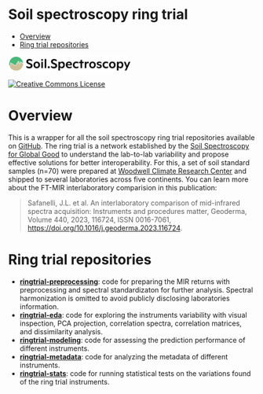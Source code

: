 Soil spectroscopy ring trial
================

- <a href="#overview" id="toc-overview">Overview</a>
- <a href="#ring-trial-repositories" id="toc-ring-trial-repositories">Ring
  trial repositories</a>

[<img src="img/soilspec4gg-logo_fc.png" alt="SoilSpec4GG logo" width="250"/>](https://soilspectroscopy.org/)

[<img alt="Creative Commons License" style="border-width:0" src="https://i.creativecommons.org/l/by/4.0/88x31.png" />](http://creativecommons.org/licenses/by/4.0/)

# Overview

This is a wrapper for all the soil spectroscopy ring trial repositories
available on [GitHub](https://github.com/soilspectroscopy). The ring
trial is a network established by the [Soil Spectroscopy for Global
Good](https://soilspectroscopy.org/) to understand the lab-to-lab
variability and propose effective solutions for better interoperability.
For this, a set of soil standard samples (n=70) were prepared at
[Woodwell Climate Research Center](https://www.woodwellclimate.org/) and
shipped to several laboratories across five continents. You can learn
more about the FT-MIR interlaboratory comparision in this publication:

> Safanelli, J.L. et al. An interlaboratory comparison of mid-infrared
> spectra acquisition: Instruments and procedures matter, Geoderma,
> Volume 440, 2023, 116724, ISSN 0016-7061,
> <https://doi.org/10.1016/j.geoderma.2023.116724>.

# Ring trial repositories

- [**ringtrial-preprocessing**](https://github.com/soilspectroscopy/ringtrial-preprocessing):
  code for preparing the MIR returns with preprocessing and spectral
  standardizaton for further analysis. Spectral harmonization is omitted
  to avoid publicly disclosing laboratories information.  
- [**ringtrial-eda**](https://github.com/soilspectroscopy/ringtrial-eda):
  code for exploring the instruments variability with visual inspection,
  PCA projection, correlation spectra, correlation matrices, and
  dissimilarity analysis.  
- [**ringtrial-modeling**](https://github.com/soilspectroscopy/ringtrial-modeling):
  code for assessing the prediction performance of different
  instruments.  
- [**ringtrial-metadata**](https://github.com/soilspectroscopy/ringtrial-metadata):
  code for analyzing the metadata of different instruments.
- [**ringtrial-stats**](https://github.com/soilspectroscopy/ringtrial-stats):
  code for running statistical tests on the variations found of the ring
  trial instruments.
